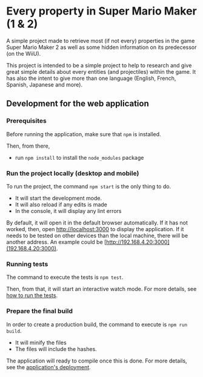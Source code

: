 # Every property in Super Mario Maker (1 & 2) 

A simple project made to retrieve most (if not every) properties in the game Super Mario Maker 2 as well as some hidden information on its predecessor (on the WiiU).

This project is intended to be a simple project to help to research and give great simple details about every entities (and projectiles) within the game. It has also the intent to give more than one language (English, French, Spanish, Japanese and more).


## Development for the web application
### Prerequisites

Before running the application, make sure that `npm` is installed.

Then, from there,
 - run `npm install` to install the `node_modules` package

### Run the project locally (desktop and mobile)

To run the project, the command `npm start` is the only thing to do.
 - It will start the development mode.
 - It will also reload if any edits is made
 - In the console, it will display any lint errors 

By default, it will open it in the default browser automatically. If it has not worked, then, open [http://localhost:3000](localhost:3000) to display the application.
If it needs to be tested on other devices than the local machine, there will be another address. An example could be [http://192.168.4.20:3000](192.168.4.20:3000).

### Running tests

The command to execute the tests is `npm test`.

Then, from  that, it will start an interactive watch mode.
For more details, see [how to run the tests](https://facebook.github.io/create-react-app/docs/running-tests).

### Prepare the final build

In order to create a production build, the command to execute is `npm run build`.
 - It will minify the files
 - The files will include the hashes.

The application will ready to compile once this is done.
For more details, see the [application's deployment](https://facebook.github.io/create-react-app/docs/deployment).

